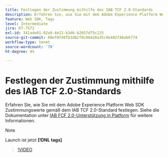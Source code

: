 ```yaml
---
title: Festlegen der Zustimmung mithilfe des IAB TCF 2.0-Standards
description: Erfahren Sie, wie Sie mit dem Adobe Experience Platform Web SDK Zustimmungswerte gemäß dem IAB TCF 2.0-Standard festlegen.
feature: Web SDK, Tags
level: Intermediate
jira: KT-7572
exl-id: 341a4e01-02a9-4e21-b3d6-b2657d75c233
source-git-commit: 00ef0f40fb3d82f0c06428a35c0e402f46ab6774
workflow-type: tm+mt
source-wordcount: '78'
ht-degree: 0%

---
```


# Festlegen der Zustimmung mithilfe des IAB TCF 2.0-Standards

Erfahren Sie, wie Sie mit dem Adobe Experience Platform Web SDK Zustimmungswerte gemäß dem IAB TCF 2.0-Standard festlegen. Siehe die Dokumentation unter [IAB FCF 2.0-Unterstützung in Platform](https://experienceleague.adobe.com/docs/experience-platform/landing/governance-privacy-security/consent/iab/overview.html) für weitere Informationen.

>[!NOTE]
>
> Launch ist jetzt **[!DNL tags]**

>[!VIDEO](https://video.tv.adobe.com/v/332695/?learn=on)
